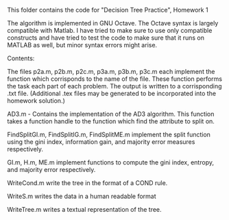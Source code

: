 This folder contains the code for "Decision Tree Practice", Homework 1

The algorithm is implemented in GNU Octave.  The Octave syntax is
largely compatible with Matlab.  I have tried to make sure to use only
compatible constructs and have tried to test the code to make sure
that it runs on MATLAB as well, but minor syntax errors might arise.

Contents:

The files p2a.m, p2b.m, p2c.m, p3a.m, p3b.m, p3c.m each implement the
function which corrisponds to the name of the file.  These function
performs the task each part of each problem.  The output is written to
a corrisponding .txt file.  (Additional .tex files may be generated to
be incorporated into the homework solution.)

AD3.m - Contains the implementation of the AD3 algorithm.  This
function takes a function handle to the function which find the
attribute to split on.

FindSplitGI.m, FindSplitIG.m, FindSplitME.m implement the split
function using the gini index, information gain, and majority error
measures respectively.

GI.m, H.m, ME.m implement functions to compute the gini index,
entropy, and majority error respectively.

WriteCond.m write the tree in the format of a COND rule.

WriteS.m writes the data in a human readable format

WriteTree.m writes a textual representation of the tree.
